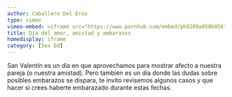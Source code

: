 ```yaml
---
author: Caballero Del Eros
type: vimeo
vimeo-embed: <iframe src="https://www.pornhub.com/embed/ph6209a050b0567" frameborder="0" width="500" height="281" scrolling="no" allowfullscreen></iframe>
title: Día del amor, amistad y embarazos
homedisplay: iframe
category: [Sex Ed]
---
```

San Valentín es un día en que aprovechamos para mostrar afecto a nuestra pareja (o nuestra amistad). Pero también es un día donde las dudas sobre posibles embarazos se dispara, te invito revisemos algunos casos y que hacer si crees haberte embarazado durante estas fechas.
